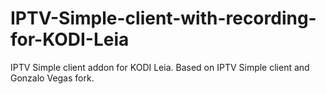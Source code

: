 # IPTV-Simple-client-with-recording-for-KODI-Leia
IPTV Simple client addon for KODI Leia. Based on IPTV Simple client and Gonzalo Vegas fork.
